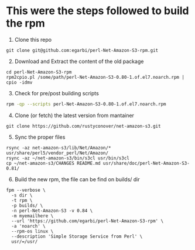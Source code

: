 # This were the steps followed to build the rpm
1. Clone this repo
```
git clone git@github.com:egarbi/perl-Net-Amazon-S3-rpm.git
```
2. Download and Extract the content of the old package 
```
cd perl-Net-Amazon-S3-rpm
rpm2cpio.pl /some/path/perl-Net-Amazon-S3-0.80-1.of.el7.noarch.rpm | cpio -idmv
```
3. Check for pre/post building scripts
```bash
rpm -qp --scripts perl-Net-Amazon-S3-0.80-1.of.el7.noarch.rpm
```
4. Clone (or fetch) the latest version from mantainer
```
git clone https://github.com/rustyconover/net-amazon-s3.git
```
5. Sync the proper files
```
rsync -az net-amazon-s3/lib/Net/Amazon/* usr/share/perl5/vendor_perl/Net/Amazon/
rsync -az ~/net-amazon-s3/bin/s3cl usr/bin/s3cl
cp ~/net-amazon-s3/CHANGES README.md usr/share/doc/perl-Net-Amazon-S3-0.81/
```
6. Build the new rpm, the file can be find on builds/ dir
```
fpm --verbose \
  -s dir \
  -t rpm \
  -p builds/ \
  -n perl-Net-Amazon-S3 -v 0.84 \
  -m myemailhere \
  --url 'https://github.com/egarbi/perl-Net-Amazon-S3-rpm' \
  -a 'noarch' \
  --rpm-os linux \
  --description 'Simple Storage Service from Perl' \
  usr/=/usr/
```
